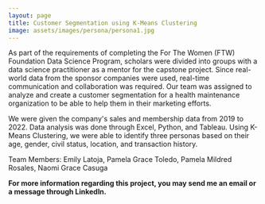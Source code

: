 ```yaml
---
layout: page
title: Customer Segmentation using K-Means Clustering
image: assets/images/persona/persona1.jpg
---
```


<p>As part of the requirements of completing the For The Women (FTW) Foundation Data Science Program, scholars were divided into groups with a data science practitioner as a mentor for the capstone project. Since real-world data from the sponsor companies were used, real-time communication and collaboration was required. Our team was assigned to analyze and create a customer segmentation for a health maintenance organization to be able to help them in their marketing efforts.</p>
<p>We were given the company's sales and membership data from 2019 to 2022. Data analysis was done through Excel, Python, and Tableau. Using K-Means Clustering, we were able to identify three personas based on their age, gender, civil status, location, and transaction history.</p>
<p>Team Members: Emily Latoja, Pamela Grace Toledo, Pamela Mildred Rosales, Naomi Grace Casuga</p>
<p><b>For more information regarding this project, you may send me an email or a message through LinkedIn.</b></p>
